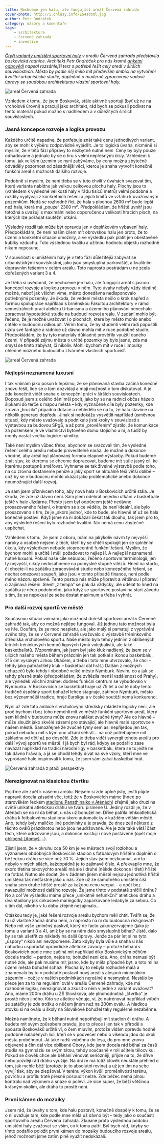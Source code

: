 ```yaml
---
title: Nechceme jen halu, ale fungující areál Červená zahrada
cover-photo: http://i.ohlasy.info/EG4sdcml.jpg
author: Petr Ondráček
category: názory a komentáře
tags:
    - architektura
    - červená zahrada
    - investice
---
```


*[Čtyři varianty umístění sportovní haly](/clanky/2015/11/varianty-haly.html) v areálu Červená zahrada představila boskovická radnice. Architekt Petr Ondráček pro nás kromě [anketní odpovědi](/clanky/2015/11/anketa-cervenka.html) napsal rozsáhlejší text o potřebě řešit celý areál v širších souvislostech. Město by podle něj mělo mít především ambici na vytvoření kvalitní urbanistické studie, doplněné o moderně zpracované sadové úpravy se soudobou architekturou vlastní sportovní haly.*

<img src="http://i.ohlasy.info/EG4sdcm.jpg" alt="areál Červená zahrada" class="img-responsive img-popup" data-author="Tomáš Znamenáček">

Vzhledem k tomu, že jsem Boskovák, stále aktivně sportuji (byť už ne na vrcholové úrovni) a pracuji jako architekt, rád bych se pokusil podívat na tento materiál pokud možno s nadhledem a v důležitých širších souvislostech.

### Jasná koncepce rozvoje a logika provozu

Každého určitě napadne, že potřebuje znát také cenu jednotlivých variant, aby se mohl k výběru zodpovědně vyjádřit. Je to logická úvaha, nicméně si myslím, že v této fázi přípravy to nezbytně nutné není. Ceny by byly pouze odhadované a jednalo by se o hru s velmi nepřesnými čísly. Vzhledem k tomu, jak velkým územím se nyní zabýváme, by ceny možná zbytečně odváděly pozornost od zásadnější věci, kterou je snaha vytvořit konečně funkční areál s možností dalšího rozvoje.

Podobně si myslím, že není třeba se v tuto chvíli v úvahách svazovat tím, která varianta nabídne jak velkou celkovou plochu haly. Plochy jsou to (vzhledem k výsledné velikosti haly v řádu tisíců metrů) velmi podobné a rozdíly vyplývají z konkrétních řešení a jejich limitů ve vztahu k uvažovaným pozemkům. Nedá se rozhodně říci, že hala s plochou 2600 m² bude lepší než hala, která má „pouze“ 2300 m². Předpokládám, že hřiště uvnitř jsou totožná a uvažují s maximální nebo doporučenou velikostí hracích ploch, na kterých lze pořádat soutěžní utkání. 

Výsledný rozdíl tak může být opravdu jen v doplňkovém vybavení haly. Předpokládám, že není naším cílem mít obrovskou halu jen proto, že to území a konkrétní situace umožnily, a ve výsledku pak platit jen obestavěné kubíky vzduchu. Toto výslednou kvalitu a užitnou hodnotu objektu rozhodně nikam neposune. 

V souvislosti s umístěním haly je v této fázi důležitější zabývat se urbanistickými souvislostmi, jako jsou smysluplná parkoviště, a kvalitním dopravním řešením v celém areálu. Toto naprosto postrádám u ne zcela dořešených variant 3 a 4.

Je třeba si uvědomit, že nechceme jen halu, ale fungující areál s jasnou koncepcí rozvoje a logikou provozu v něm. Tyto úvahy nebyly vždy ideálně možné, neboť jak všichni víme, město donedávna nedisponovalo potřebnými pozemky. Je škoda, že vedení města nešlo o krok napřed a formou spolupráce například s brněnskou Fakultou architektury v rámci semestrálních prací ateliéru Urbanismu a územního plánování nenechalo zpracovat hypotetické studie na budoucí rozvoj areálu. V zadání mohlo být řečeno, že je možné uvažovat i o plochách, které by město mohlo anebo chtělo v budoucnu odkoupit. Věřím tomu, že by studenti velmi rádi popustili uzdu své fantazie a radnice už dávno mohla mít v ruce podobné studie. Předpokládám, že by tyto materiály důkladně prověřily využití daného území. V případě zájmu města o určité pozemky by bylo jasné, zda má smysl se tímto zabývat, či nikoliv. Mohli bychom mít v ruce i impulsy ohledně možného budoucího ztvárnění vlastních sportovišť.

<img src="http://i.ohlasy.info/Gmvlrw6.jpg" alt="areál Červená zahrada" class="img-responsive img-popup" data-author="Tomáš Znamenáček">

### Nejlepší neznamená luxusní

I tak vnímám jako posun k lepšímu, že se plánovaná stavba začíná konečně znovu řešit, lidé se o tom dozvídají a mají možnost o tom diskutovat. A je zde konečně vidět snaha o koncepční práci v širších souvislostech. Doposud jsem z celého dění měl pocit, jako by se na radnici občas házelo šipkami do terče s mapou města – kdy vyznačené cíle byly pozemky, kde zrovna „hrozila“ případná dotace a nehledělo se na to, že halu stavíme na několik generací dopředu. Jinak si nedokážu vysvětlit například úsměvnou situaci, kdy město uvažovalo a podnikalo jisté kroky v souvislosti s výstavbou za budovou SPgŠ, a až poté „prověřením“ zjistilo, že komunikace za pozemkem je ve vlastnictví bytového domu stojícího u ní, a tudíž by mohly nastat vcelku logické námitky.

Také není myslím vůbec třeba, abychom se svazovali tím, že výsledné řešení celého areálu nebude proveditelné naráz. Je možné a dokonce vhodné, aby areál byl plánovaný formou etapové výstavby. Pokud budeme znát stav, ke kterému se chceme dopracovat, budeme mít stále jasný cíl, ke kterému postupně směřovat. Vyhneme se tak živelné výstavbě podle toho, na co zrovna dostaneme peníze a jaký sport se aktuálně těší větší oblibě – což by se v budoucnu mohlo ukázat jako problematické anebo dokonce neumožnující další rozvoj.

Já sám jsem příznivcem toho, aby nová hala v Boskovicích určitě stála. Je škoda, že zde už dávno není. Sám jsem odehrál nejedno utkání v basketbale ještě v hale Jízdárna. Přesto jsem byl odpůrcem ještě nedávno prosazovaného řešení, o kterém se sice vědělo, že není ideální, ale bylo prosazováno s tím, že je „skoro jedno“, kde to bude, ale hlavně ať už se hala konečně postaví. Když jsme na ni dokázali čekat tak dlouho, tak jsem pro to, aby výsledné řešení bylo rozhodně kvalitní. Nic nemá cenu zbytečně uspěchat.

Vzhledem k tomu, že jsem z oboru, mám na jakýkoliv návrh ty nejvyšší nároky a osobně nejsem z těch, kteří by se chtěli spokojit jen se splněním úkolu, kdy výsledkem nebude stoprocentně funkční řešení. Myslím, že bychom mohli a určitě i měli požadovat to nejlepší. A nejlepší neznamená nutně luxusní. Pokud naše cíle nebudou, řečeno sportovní terminologií, jen ty nejvyšší, nikdy nedosáhneme na pomyslné stupně vítězů. Hned na startu, či chcete-li na začátku zpracovávání studie nebo koncepčního řešení, se nechat omezovat soupeři, jako jsou v tomto případě finance, není podle mého názoru správné. Tento postup nás může připravit a většinou i připraví o zajímavá řešení. Slevit „z tempa“ se pak dá vždycky, ale udělat to hned na začátku je něco podobného, jako když se sportovec postaví na start závodu s tím, že se nepokusí ze sebe dostat maximum a třeba i vyhrát.

### Pro další rozvoj sportů ve městě

Současnou situaci vnímám jako možnost dořešit sportovní areál v Červené zahradě tak, aby co možná nejlépe fungoval. Již jednou tato možnost byla ve hře. Doufám, že se moc nespletu, ale jako malý si pamatuji z vyprávění svého táty, že se v Červené zahradě uvažovalo o výstavbě tréninkového střediska vrcholového sportu. Naše město bylo tehdy jedním z oblíbených letních tréninkových kempů ligových týmů volejbalistů, ale také basketbalistů. (Vzpomínám, jak jsem byl jako kluk nadšený, že jsem se v ulicích našeho města během prázdnin jen tak potkal s ikonou basketbalu, 215 cm vysokým Jirkou Okáčem, a třeba i toto mne utvrzovalo, že chci – tehdy jako patnáctiletý kluk – basketbal dál hrát.) Dalším z možných uchazečů bylo tehdy i obdobně velké město Nymburk. Nevím, co a jak se tehdy přesně stalo (předpokládám, že zvítězila menší vzdálenost od Prahy), ale výsledek všichni známe: dodnes funkční centrum se vybudovalo v Nymburku. V Boskovicích se basketbal hraje už 75 let a od té doby tento tradičně úspěšný sport bohužel lehce stagnuje, zatímco Nymburk, město bez významnější tradice, hraje Euroligu a v české soutěži nemá konkurenci.

Nyní už zde tato ambice s vrcholovými středisky mládeže logicky není, ale proč bychom i bez toho nemohli mít ve městě funkční sportovní areál, který sem klidně v budoucnu může znovu nalákat zvučné týmy? Ale co hlavně – může sloužit jako skvělé zázemí pro stávající, ale hlavně malé sportovce v našem městě. Samozřejmě že zvučné týmy sem asi nepřijedou jen tak, pokud nebudou mít s kým ono utkání sehrát… na což potřebujeme mít základnu od dětí až po dospělé. Zde je třeba vidět synergii tohoto areálu pro další vývoj sportů ve městě. I já bych byl rád, kdyby se podařilo zase navázat například na tradici národní ligy v basketbalu, která se tu ještě ne tak dávno hrávala, a já se chodil tehdy dívat na své vzory, kteří mne ve vyprodané hale inspirovali k tomu, že jsem sám začal basketbal hrát.

<img src="http://i.ohlasy.info/JowvEXK.jpg" alt="Červená zahrada z ptačí perspektivy" class="img-responsive img-popup" data-author="Mapy.cz">

### Nerezignovat na klasickou čtvrtku

Pojďme ale zpět k našemu areálu. Nejsem si zde úplně jistý, jestli půjde napravit docela zásadní věc, totiž že v Boskovicích máme (hned po starověkém řeckém [stadionu Panathinaiko v Aténách](https://cs.wikipedia.org/wiki/Panathinaiko)) zřejmě jako druzí na světě unikátní atletickou dráhu ve tvaru písmene U. Jediný rozdíl je, že v Aténách se na ní dá běhat, u nás už bohužel ne. Dříve patřila lehkoatletická dráha k fotbalovému stadionu skoro automaticky v každém větším městě. Ano, tehdy byly maličko jiné podmínky a je pravda, že dnes zejí některé z těchto oválů prázdnotou nebo jsou neudržované. Ale je zde také větší část těch, které udržované jsou, a dokonce existují i nově postavené (opět moje [oblíbená Litomyšl](/clanky/2015/08/komentar-pod-strelnici.html)…). 

Zjistil jsem, že v okruhu cca 50 km je ve městech svojí rozlohou a významem obdobných Boskovicím stadion s fotbalovým hřištěm doplněn o běžeckou dráhu ve více než 70 %. Jejich stav jsem nezkoumal, ani to nebylo v mých silách, každopádně je to zajímavé číslo. A překvapilo mne, že skoro třetina takovýchto areálů má ale i druhé (někde dokonce i třetí) hřiště na fotbal. Nutno ale dodat, že v žádném jiném městě nejsou jednotlivá hřiště umístěna tak nešťastně jako u nás. Zde už ze samotného umístění čiší snaha sem druhé hřiště prostě za každou cenu vecpat – a opět bez navazující možnosti dalšího rozvoje. Že jsme tímto v podstatě zničili dráhu? No a co! Ve výsledku máme přece „unikátně nefunkční“ atletickou dráhu a dva stadiony jak cirkusové maringotky zaparkované ledabyle za sebou. Co s tím dál, nikoho v tu dobu zřejmě nezajímalo…

Otázkou tedy je, jaké řešení rozvoje areálu bychom měli chtít. Tvářit se, že tu už vlastně žádná dráha není, a naprosto na ni do budoucna rezignovat? Nebo mít výše zmíněný paskvil, který de facto zakonzervujeme (jako je tomu u variant 3 a 4), aniž by se na něm dalo smysluplně běhat? Jistě, dalo by se tak ušetřit za náklady na další úpravy. Jenže za pár let si na tyto „úspory“ nikdo ani nevzpomene. Zato kdyby byla vůle a snaha u nás náhodou uspořádat opravdické atletické závody – protože běhání v Boskovicích podle mne začíná mít například díky Boskovickým běhům docela tradici – pardon, nejde to, bohužel není kde.
Ano, dráha nemusí být nutně zde, ale pak musíme mít jasno, kde by měla případně být, a toto mi na území města bohužel schází. Plocha by to nebyla rozhodně malá a znamenalo by to v podstatě postavit nový areál s alespoň minimálním zázemím – což je v našich podmínkách nereálné a nesmyslné. Nestálo by přece jen za to na regulérní ovál v areálu Červené zahrady, kde má rozhodně logiku, nerezignovat a zkusit o něm v jedné z variant uvažovat? Ano, máme 200m dráhu u ZŠ Slovákova, ale plnohodnotná „čtvrtka“ je prostě něco jiného. Kdo se atletice věnuje, ví, že natrénovat například výběh ze zatáčky je zde trošku o něčem jiném než na 200m oválu. A hladkou stovku si na oválu u školy na Slovákově bohužel taky regulérně nezaběhne.

Možná namítnete, že k běhání nutně nepotřebuji mít stadion či dráhu. A budete mít svým způsobem pravdu, jde to přece i jen tak v přírodě a spousta Boskováků určitě ví, o čem mluvím, protože vídám opravdu hodně podobně naladěných lidí, kteří se v podvečer nebo o víkendu jdou do okolí města proběhnout. Já také radši vyběhnu do lesa, do pro mne znovu objevené a čím dál více oblíbené Obory, kde jsem docela rád běhal za časů studia na gymnáziu se svým tátou, tehdy současně v roli učitele tělocviku. Pokud se člověk chce ale běhání věnovat seriózněji, přijde na to, že dříve nebo později rád dráhu využije. Na dráze má totiž člověk neustále přehled o tom, jak rychle běží (protože je to absolutní rovina) a už jen tím na sebe vyvíjí tlak, aby se zlepšoval. V terénu výkon kvůli proměnlivosti terénu, povrchu a profilu tratě přesně posoudit nelze. Zde běžec nemá plnou kontrolu nad výkonem a snáze si poleví. Je sice super, že běží většinou krásným okolím, ale dráha to prostě není. 

### První kámen do mozaiky

Jsem rád, že úvahy o tom, kde halu postavit, konečně dospěly k tomu, že se o ní uvažuje tam, kde podle mne měla už dávno být – tedy jako o součásti sportovního areálu Červená zahrada. Zkusme proto výslednou podobu umístění haly zvažovat se vším, co k tomu patří. Byl bych rád, kdyby se tímto podařilo položit první kámen do mozaiky budoucího rozvoje areálu, jehož možnosti jsme zatím plně využít nedokázali.
